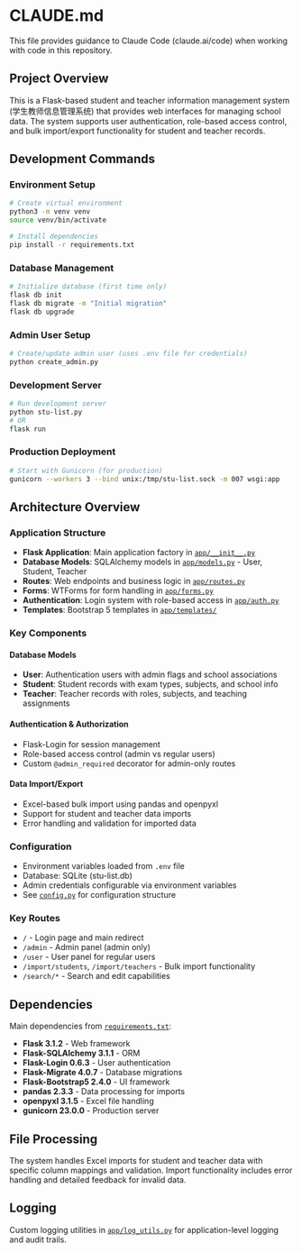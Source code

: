 # CLAUDE.md

This file provides guidance to Claude Code (claude.ai/code) when working with code in this repository.

## Project Overview

This is a Flask-based student and teacher information management system (学生教师信息管理系统) that provides web interfaces for managing school data. The system supports user authentication, role-based access control, and bulk import/export functionality for student and teacher records.

## Development Commands

### Environment Setup
```bash
# Create virtual environment
python3 -m venv venv
source venv/bin/activate

# Install dependencies
pip install -r requirements.txt
```

### Database Management
```bash
# Initialize database (first time only)
flask db init
flask db migrate -m "Initial migration"
flask db upgrade
```

### Admin User Setup
```bash
# Create/update admin user (uses .env file for credentials)
python create_admin.py
```

### Development Server
```bash
# Run development server
python stu-list.py
# OR
flask run
```

### Production Deployment
```bash
# Start with Gunicorn (for production)
gunicorn --workers 3 --bind unix:/tmp/stu-list.sock -m 007 wsgi:app
```

## Architecture Overview

### Application Structure
- **Flask Application**: Main application factory in [`app/__init__.py`](app/__init__.py)
- **Database Models**: SQLAlchemy models in [`app/models.py`](app/models.py) - User, Student, Teacher
- **Routes**: Web endpoints and business logic in [`app/routes.py`](app/routes.py)
- **Forms**: WTForms for form handling in [`app/forms.py`](app/forms.py)
- **Authentication**: Login system with role-based access in [`app/auth.py`](app/auth.py)
- **Templates**: Bootstrap 5 templates in [`app/templates/`](app/templates/)

### Key Components

#### Database Models
- **User**: Authentication users with admin flags and school associations
- **Student**: Student records with exam types, subjects, and school info
- **Teacher**: Teacher records with roles, subjects, and teaching assignments

#### Authentication & Authorization
- Flask-Login for session management
- Role-based access control (admin vs regular users)
- Custom `@admin_required` decorator for admin-only routes

#### Data Import/Export
- Excel-based bulk import using pandas and openpyxl
- Support for student and teacher data imports
- Error handling and validation for imported data

### Configuration
- Environment variables loaded from `.env` file
- Database: SQLite (stu-list.db)
- Admin credentials configurable via environment variables
- See [`config.py`](config.py) for configuration structure

### Key Routes
- `/` - Login page and main redirect
- `/admin` - Admin panel (admin only)
- `/user` - User panel for regular users
- `/import/students`, `/import/teachers` - Bulk import functionality
- `/search/*` - Search and edit capabilities

## Dependencies

Main dependencies from [`requirements.txt`](requirements.txt):
- **Flask 3.1.2** - Web framework
- **Flask-SQLAlchemy 3.1.1** - ORM
- **Flask-Login 0.6.3** - User authentication
- **Flask-Migrate 4.0.7** - Database migrations
- **Flask-Bootstrap5 2.4.0** - UI framework
- **pandas 2.3.3** - Data processing for imports
- **openpyxl 3.1.5** - Excel file handling
- **gunicorn 23.0.0** - Production server

## File Processing

The system handles Excel imports for student and teacher data with specific column mappings and validation. Import functionality includes error handling and detailed feedback for invalid data.

## Logging

Custom logging utilities in [`app/log_utils.py`](app/log_utils.py) for application-level logging and audit trails.